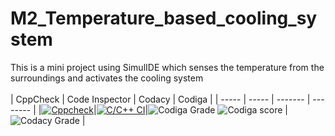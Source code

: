 # M2_Temperature_based_cooling_system
This is a mini project using SimulIDE which senses the temperature from the surroundings and activates the cooling system <br><br>
| CppCheck | Code Inspector | Codacy | Codiga | 
| ----- | ----- | ------- | -------- |
|[![Cppcheck](https://github.com/junaidferoz/M2_Temperature_based_cooling_system/workflows/cppcheck/badge.svg)](https://github.com/junaidferoz/M2_Temperature_based_cooling_system/actions)|[![C/C++ CI](https://github.com/junaidferoz/M2_Temperature_based_cooling_system/actions/workflows/c_cpp.yml/badge.svg)](https://github.com/junaidferoz/M2_Temperature_based_cooling_system/actions/workflows/c_cpp.yml)|![Codiga Grade](https://user-images.githubusercontent.com/60928280/164687497-2a9b0e20-0c59-4ea8-b3dd-32557e6565ce.svg)    ![Codiga score](https://user-images.githubusercontent.com/60928280/164687596-3674fe78-9924-4946-9536-cc6b2865c7e7.svg) |   ![Codacy Grade](https://user-images.githubusercontent.com/60928280/164689816-6a935c69-8d7c-4ffe-8178-8f268b48f6f4.svg) |
